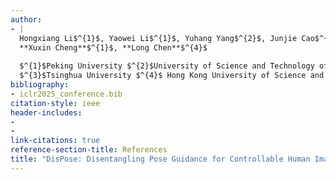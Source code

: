 ```yaml
---
author:
- |
  Hongxiang Li$^{1}$, Yaowei Li$^{1}$, Yuhang Yang$^{2}$, Junjie Cao$^{3}$, Zhihong Zhu$^{1}$,  
  **Xuxin Cheng**$^{1}$, **Long Chen**$^{4}$  
    
  $^{1}$Peking University $^{2}$University of Science and Technology of China  
  $^{3}$Tsinghua University $^{4}$ Hong Kong University of Science and Technology  
bibliography:
- iclr2025_conference.bib
citation-style: ieee
header-includes:
- 
- 
link-citations: true
reference-section-title: References
title: "DisPose: Disentangling Pose Guidance for Controllable Human Image Animation"
---
```







